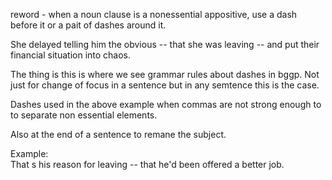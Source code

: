 reword - when a noun clause is a nonessential appositive, use a dash before it or a pait of dashes around it.  

She delayed telling him the obvious -- that she was leaving -- and put their financial situation into chaos.  

The thing is this is where we see grammar rules about dashes in bggp. Not just for change of focus in a sentence but in any semtence this is the case.  

Dashes used in the above example when commas are not strong enough to to separate non essential elements.  

Also at the end of a sentence to remane the subject.   

Example:  
That s his reason for leaving -- that he'd been offered a better job.  

